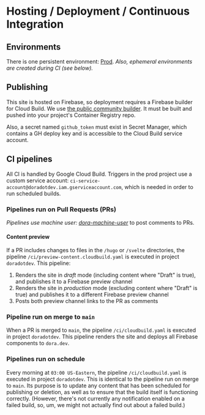 # Hosting / Deployment / Continuous Integration

## Environments
There is one persistent environment: [Prod](https://dora.dev/).
_Also, ephemeral environments are created during CI (see below)._

## Publishing
This site is hosted on Firebase, so deployment requires a Firebase builder for Cloud Build. We use [the public community builder](https://github.com/GoogleCloudPlatform/cloud-builders-community/tree/master/firebase). It must be built and pushed into your project's Container Registry repo.

Also, a secret named `github_token` must exist in Secret Manager, which contains a GH deploy key and is accessible to the Cloud Build service account.

## CI pipelines
All CI is handled by Google Cloud Build. Triggers in the prod project use a custom service account: `ci-service-account@doradotdev.iam.gserviceaccount.com`, which is needed in order to run scheduled builds.

### Pipelines run on Pull Requests (PRs)
_Pipelines use machine user: [dora-machine-user](https://github.com/dora-machine-user)_ to post comments to PRs.

#### Content preview
If a PR includes changes to files in the `/hugo` or `/svelte` directories, the pipeline `/ci/preview-content.cloudbuild.yaml` is executed in project `doradotdev`. This pipeline:

1. Renders the site in _draft_ mode (including content where "Draft" is true), and publishes it to a Firebase preview channel
1. Renders the site in _production_ mode (excluding content where "Draft" is true) and publishes it to a different Firebase preview channel
1. Posts both preview channel links to the PR as comments

### Pipeline run on merge to `main`
When a PR is merged to `main`, the pipeline `/ci/cloudbuild.yaml` is executed in project `doradotdev`. This pipeline renders the site and deploys all Firebase components to `dora.dev`.

### Pipelines run on schedule
Every morning at `03:00 US-Eastern`, the pipeline `/ci/cloudbuild.yaml` is executed in project `doradotdev`. This is identical to the pipeline run on merge to `main`. Its purpose is to update any content that has been scheduled for publishing or deletion, as well as to ensure that the build itself is functioning correctly. (However, there's not currently any notification enabled on a failed build, so, um, we might not actually find out about a failed build.)